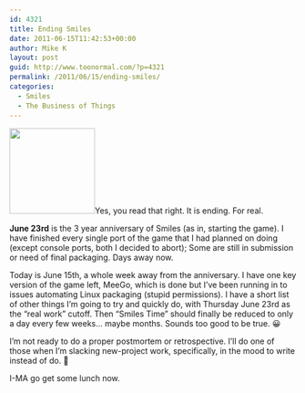 ```yaml
---
id: 4321
title: Ending Smiles
date: 2011-06-15T11:42:53+00:00
author: Mike K
layout: post
guid: http://www.toonormal.com/?p=4321
permalink: /2011/06/15/ending-smiles/
categories:
  - Smiles
  - The Business of Things
---
```

[<img src="/wp-content/uploads/2011/06/Icon_Kindle2-150x150.png" alt="" title="Icon_Kindle2" width="150" height="150" class="alignright size-thumbnail wp-image-4327" srcset="http://blog.toonormal.com/wp-content/uploads/2011/06/Icon_Kindle2-150x150.png 150w, http://blog.toonormal.com/wp-content/uploads/2011/06/Icon_Kindle2-450x450.png 450w, http://blog.toonormal.com/wp-content/uploads/2011/06/Icon_Kindle2-640x640.png 640w, http://blog.toonormal.com/wp-content/uploads/2011/06/Icon_Kindle2.png 800w" sizes="(max-width: 150px) 100vw, 150px" />](/wp-content/uploads/2011/06/Icon_Kindle2.png)Yes, you read that right. It is ending. For real.

**June 23rd** is the 3 year anniversary of Smiles (as in, starting the game). I have finished every single port of the game that I had planned on doing (except console ports, both I decided to abort); Some are still in submission or need of final packaging. Days away now.

Today is June 15th, a whole week away from the anniversary. I have one key version of the game left, MeeGo, which is done but I&#8217;ve been running in to issues automating Linux packaging (stupid permissions). I have a short list of other things I&#8217;m going to try and quickly do, with Thursday June 23rd as the &#8220;real work&#8221; cutoff. Then &#8220;Smiles Time&#8221; should finally be reduced to only a day every few weeks&#8230; maybe months. Sounds too good to be true. 😀

I&#8217;m not ready to do a proper postmortem or retrospective. I&#8217;ll do one of those when I&#8217;m slacking new-project work, specifically, in the mood to write instead of do. 🙂

I-MA go get some lunch now.